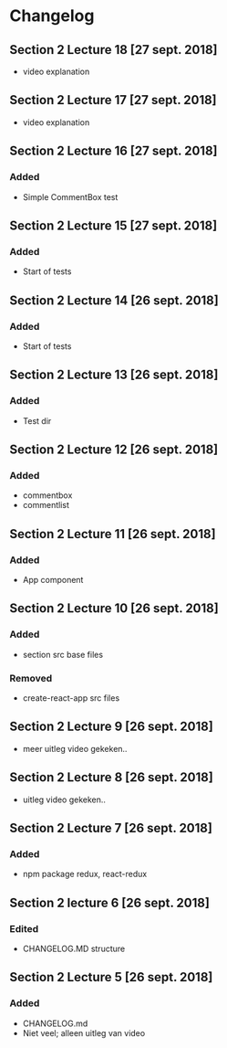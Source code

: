 # Changelog

## Section 2 Lecture 18 [27 sept. 2018]
* video explanation

## Section 2 Lecture 17 [27 sept. 2018]
* video explanation

## Section 2 Lecture 16 [27 sept. 2018]
### Added
* Simple CommentBox test

## Section 2 Lecture 15 [27 sept. 2018]
### Added
* Start of tests

## Section 2 Lecture 14 [26 sept. 2018]
### Added
* Start of tests

## Section 2 Lecture 13 [26 sept. 2018]
### Added
* Test dir 

## Section 2 Lecture 12 [26 sept. 2018]
### Added
* commentbox 
* commentlist

## Section 2 Lecture 11 [26 sept. 2018]
### Added
* App component

## Section 2 Lecture 10 [26 sept. 2018]
### Added
* section src base files

### Removed
* create-react-app src files


## Section 2 Lecture 9 [26 sept. 2018]
* meer uitleg video gekeken..

## Section 2 Lecture 8 [26 sept. 2018]
* uitleg video gekeken..

## Section 2 Lecture 7 [26 sept. 2018]
### Added
* npm package redux, react-redux

## Section 2 lecture 6 [26 sept. 2018]
### Edited
* CHANGELOG.MD structure


## Section 2 Lecture 5 [26 sept. 2018]
### Added
* CHANGELOG.md
* Niet veel; alleen uitleg van video
